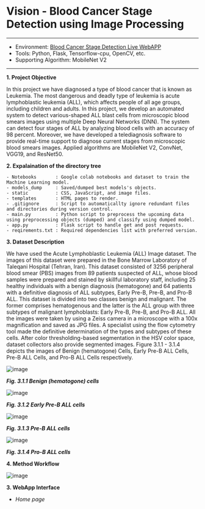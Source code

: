# Vision - Blood Cancer Stage Detection using Image Processing
---
- Environment: [Blood Cancer Stage Detection Live WebAPP](https://blood-cancer-stage-detection.onrender.com)
- Tools: Python, Flask, Tensorflow-cpu, OpenCV, etc.
- Supporting Algorithm: MobileNet V2
---

 **1. Project Objective**

In this project we have diagnosed a type of blood cancer that is known as Leukemia. The most dangerous and deadly type of leukemia is acute lymphoblastic leukemia (ALL), which affects people of all age groups, including children and adults. In this project, we develop an automated system to detect various-shaped ALL blast cells from microscopic blood smears images using multiple Deep Neural Networks (DNN). The system can detect four stages of ALL by analyzing blood cells with an accuracy of 98 percent. Moreover, we have developed a telediagnosis software to provide real-time support to diagnose current stages from microscopic blood smears images. Applied algorithms are MobileNet V2, ConvNet, VGG19, and ResNet50.
  
**2. Expalaination of the directory tree**
```
- Notebooks       : Google colab notebooks and dataset to train the Machine Learning model.
- models_dump     : Saved/dumped best models's objects.
- static          : CSS, JavaScript, and image files.
- templates       : HTML pages to render.
- .gitignore      : Script to automaticallty ignore redundant files and directories during version control.
- main.py         : Python script to preprocess the upcoming data using preprocessing objects (dumped) and classify using dumped model.
- app.py          : Flask script to handle get and post requests.
- reqirements.txt : Required dependencies list with preferred version.
```

**3. Dataset Description**

We have used the Acute Lymphoblastic Leukemia (ALL) Image dataset. The images of this 
dataset were prepared in the Bone Marrow Laboratory of Taleqani Hospital 
(Tehran, Iran). This dataset consisted of 3256 peripheral blood smear (PBS) images from 
89 patients suspected of ALL, whose blood samples were prepared and stained by skillful 
laboratory staff, including 25 healthy individuals with a benign diagnosis (hematogone) and 
64 patients with a definitive diagnosis of ALL subtypes, Early Pre-B, Pre-B, and Pro-B 
ALL. This dataset is divided into two classes benign and malignant. The former comprises 
hematogenous and the latter is the ALL group with three subtypes of malignant 
lymphoblasts: Early Pre-B, Pre-B, and Pro-B ALL. All the images were taken by using a 
Zeiss camera in a microscope with a 100x magnification and saved as JPG files. A specialist 
using the flow cytometry tool made the definitive determination of the types and subtypes 
of these cells. After color thresholding-based segmentation in the HSV color space, dataset 
collectors also provide segmented images. Figure 3.1.1 - 3.1.4 depicts the images of Benign 
(hematogone) Cells, Early Pre-B ALL Cells, Pre-B ALL Cells, and Pro-B ALL Cells 
respectively.

![image](https://user-images.githubusercontent.com/70132613/210604781-0e333d2f-5cd9-4a04-8d33-6c69a052aec1.png)

***Fig. 3.1.1 Benign (hematogone) cells***

![image](https://user-images.githubusercontent.com/70132613/210604861-16ad7986-5be4-45fb-ac32-ce274d68cd43.png)

***Fig. 3.1.2 Early Pre-B ALL cells***

![image](https://user-images.githubusercontent.com/70132613/210604952-45a48329-894f-4821-81aa-4b622288d7ce.png)

***Fig. 3.1.3 Pre-B ALL cells***

![image](https://user-images.githubusercontent.com/70132613/210605239-7da9398f-73d7-47db-8882-d4283791a427.png)

***Fig. 3.1.4 Pro-B ALL cells***

**4. Method Workflow**

![image](https://user-images.githubusercontent.com/70132613/210605295-b16ff6d0-7284-4ea4-be04-6a08300c140c.png)



 **3. WebApp Interface**
 
 - *Home page*
 
 
